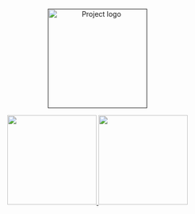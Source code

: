 <p align="center">
  <a href="" rel="noopener">
 <img width=200px height=200px src="https://avatars.githubusercontent.com/u/72108270?s=96&v=4" alt="Project logo"></a>
</p>
<div align="center">
  <a href="https://github.com/wevertongabriel">
  <img height="180em" src="https://github-readme-stats.vercel.app/api?username=wevertongabriel&show_icons=true&theme=dark&include_all_commits=true&count_private=true"/>
  <img height="180em" src="https://github-readme-stats.vercel.app/api/top-langs/?username=wevertongabriel&layout=compact&langs_count=7&theme=dark"/>
</div>
  <div>
   
  </div>
